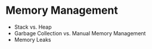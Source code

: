 # Memory Management
- Stack vs. Heap 
- Garbage Collection vs. Manual Memory Management 
- Memory Leaks
